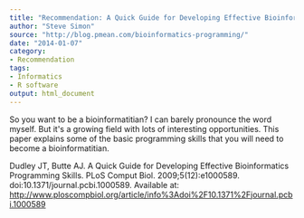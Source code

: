 ```yaml
---
title: "Recommendation: A Quick Guide for Developing Effective Bioinformatics Programming Skills"
author: "Steve Simon"
source: "http://blog.pmean.com/bioinformatics-programming/"
date: "2014-01-07"
category: 
- Recommendation
tags: 
- Informatics
- R software
output: html_document
---
```


So you want to be a bioinformatitian? I can barely pronounce the word
myself. But it's a growing field with lots of interesting opportunities.
This paper explains some of the basic programming skills that you will
need to become a bioinformatitian.

<!---More--->

Dudley JT, Butte AJ. A Quick Guide for Developing Effective
Bioinformatics Programming Skills. PLoS Comput Biol.
2009;5(12):e1000589. doi:10.1371/journal.pcbi.1000589. Available at:
<http://www.ploscompbiol.org/article/info%3Adoi%2F10.1371%2Fjournal.pcbi.1000589>






